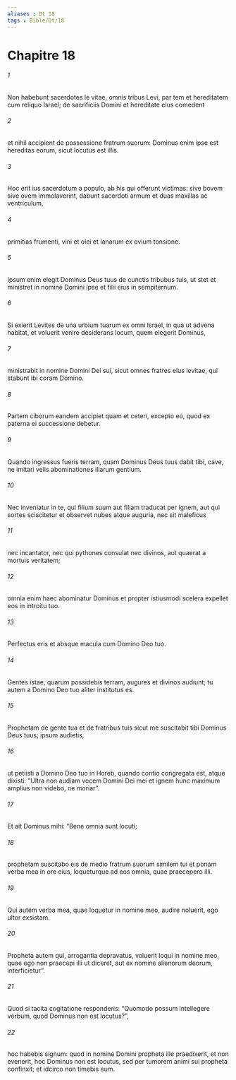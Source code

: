 ```yaml
---
aliases : Dt 18
tags : Bible/Dt/18
---
```


# Chapitre 18

###### 1
Non habebunt sacerdotes le vitae, omnis tribus Levi, par tem et hereditatem cum reliquo Israel; de sacrificiis Domini et hereditate eius comedent 
###### 2
et nihil accipient de possessione fratrum suorum: Dominus enim ipse est hereditas eorum, sicut locutus est illis.
###### 3
Hoc erit ius sacerdotum a populo, ab his qui offerunt victimas: sive bovem sive ovem immolaverint, dabunt sacerdoti armum et duas maxillas ac ventriculum, 
###### 4
primitias frumenti, vini et olei et lanarum ex ovium tonsione. 
###### 5
Ipsum enim elegit Dominus Deus tuus de cunctis tribubus tuis, ut stet et ministret in nomine Domini ipse et filii eius in sempiternum.
###### 6
Si exierit Levites de una urbium tuarum ex omni Israel, in qua ut advena habitat, et voluerit venire desiderans locum, quem elegerit Dominus, 
###### 7
ministrabit in nomine Domini Dei sui, sicut omnes fratres eius levitae, qui stabunt ibi coram Domino. 
###### 8
Partem ciborum eandem accipiet quam et ceteri, excepto eo, quod ex paterna ei successione debetur.
###### 9
Quando ingressus fueris terram, quam Dominus Deus tuus dabit tibi, cave, ne imitari velis abominationes illarum gentium. 
###### 10
Nec inveniatur in te, qui filium suum aut filiam traducat per ignem, aut qui sortes sciscitetur et observet nubes atque auguria, nec sit maleficus 
###### 11
nec incantator, nec qui pythones consulat nec divinos, aut quaerat a mortuis veritatem; 
###### 12
omnia enim haec abominatur Dominus et propter istiusmodi scelera expellet eos in introitu tuo. 
###### 13
Perfectus eris et absque macula cum Domino Deo tuo. 
###### 14
Gentes istae, quarum possidebis terram, augures et divinos audiunt; tu autem a Domino Deo tuo aliter institutus es.
###### 15
Prophetam de gente tua et de fratribus tuis sicut me suscitabit tibi Dominus Deus tuus; ipsum audietis, 
###### 16
ut petiisti a Domino Deo tuo in Horeb, quando contio congregata est, atque dixisti: “Ultra non audiam vocem Domini Dei mei et ignem hunc maximum amplius non videbo, ne moriar”. 
###### 17
Et ait Dominus mihi: “Bene omnia sunt locuti; 
###### 18
prophetam suscitabo eis de medio fratrum suorum similem tui et ponam verba mea in ore eius, loqueturque ad eos omnia, quae praecepero illi. 
###### 19
Qui autem verba mea, quae loquetur in nomine meo, audire noluerit, ego ultor exsistam. 
###### 20
Propheta autem qui, arrogantia depravatus, voluerit loqui in nomine meo, quae ego non praecepi illi ut diceret, aut ex nomine alienorum deorum, interficietur”. 
###### 21
Quod si tacita cogitatione responderis: “Quomodo possum intellegere verbum, quod Dominus non est locutus?”, 
###### 22
hoc habebis signum: quod in nomine Domini propheta ille praedixerit, et non evenerit, hoc Dominus non est locutus, sed per tumorem animi sui propheta confinxit; et idcirco non timebis eum.
